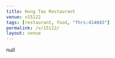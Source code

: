 ```yaml
---
title: Hung Tao Restaurant
venue: v15122
tags: [restaurant, food, "fhrs:414043"]
permalink: /v/15122/
layout: venue
---
```

null